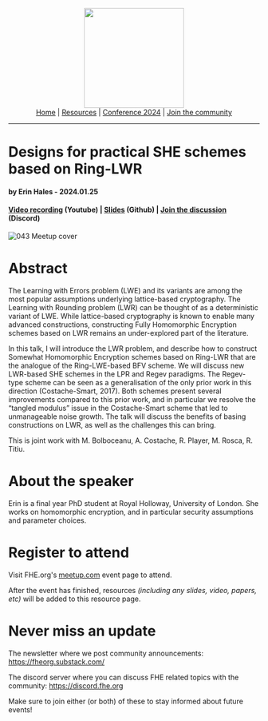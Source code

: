 <!-- Main header navigation -->
<p align="center">
  <img width="200" src="https://user-images.githubusercontent.com/5758427/180978488-db825482-5a58-4c7c-9589-c494a6f0be04.png"><br/>
  <a href="https://fhe-org.github.io">Home</a> | <a href="https://fhe-org.github.io/resources">Resources</a> | <a href="https://fhe-org.github.io/conferences/conference-2024/">Conference 2024</a> | <a href="https://fhe-org.github.io/community">Join the community</a>
</p>
<hr/>
<!-- /Main header navigation -->


# Designs for practical SHE schemes based on Ring-LWR
#### by Erin Hales - 2024.01.25
#### <a href="https://www.youtube.com/watch?v=vaE6RtF4T3I&list=PLnbmMskCVh1chnSM8Jjy6Nk3IH6fpn7MM">Video recording</a> (Youtube) | <a href="https://github.com/FHE-org/fhe-org.github.io/files/14056541/FHE.org.LWR.presentation.pdf">Slides</a> (Github) | <a href="https://discord.fhe.org">Join the discussion</a> (Discord)

![043 Meetup cover](https://github.com/FHE-org/fhe-org.github.io/assets/37557436/205d7365-2891-4a8b-a4aa-be8975f526dd)


# Abstract

The Learning with Errors problem (LWE) and its variants are among the most popular assumptions underlying lattice-based cryptography. The Learning with Rounding problem (LWR) can be thought of as a deterministic variant of LWE. While lattice-based cryptography is known to enable many advanced constructions, constructing Fully Homomorphic Encryption schemes based on LWR remains an under-explored part of the literature.

In this talk, I will introduce the LWR problem, and describe how to construct Somewhat Homomorphic Encryption schemes based on Ring-LWR that are the analogue of the Ring-LWE-based BFV scheme. We will discuss new LWR-based SHE schemes in the LPR and Regev paradigms. The Regev-type scheme can be seen as a generalisation of the only prior work in this direction (Costache-Smart, 2017). Both schemes present several improvements compared to this prior work, and in particular we resolve the “tangled modulus” issue in the Costache-Smart scheme that led to unmanageable noise growth. The talk will discuss the benefits of basing constructions on LWR, as well as the challenges this can bring.

This is joint work with M. Bolboceanu, A. Costache, R. Player, M. Rosca, R. Titiu.

# About the speaker

Erin is a final year PhD student at Royal Holloway, University of London. She works on homomorphic encryption, and in particular security assumptions and parameter choices.

# Register to attend

Visit FHE.org's [meetup.com](https://www.meetup.com/fhe-org/events/298454749/) event page to attend.

After the event has finished, resources *(including any slides, video, papers, etc)* will be added to this resource page.

# Never miss an update

The newsletter where we post community announcements: https://fheorg.substack.com/

The discord server where you can discuss FHE related topics with the community: https://discord.fhe.org

Make sure to join either (or both) of these to stay informed about future events!
